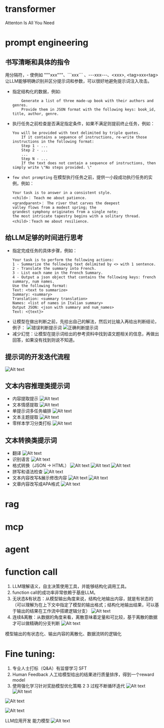 # transformer
Attenton Is All You Need
# prompt engineering
##  书写清晰和具体的指令
用分隔符，- 使例如 """xxx"""、\```xxx\``` 、---xxx---、\<xxx>, \<tag>xxx\<tag> 让LLM能够明确识别并区分提示词和参数，可以很好地避免提示词注入攻击。
<!-- ![Alt text](image-7.png) -->
- 指定结构化的数据，例如:

    ```
        Generate a list of three made-up book with their authors and genres. 
        Provide them in JSON format with the following keys: book_id, title, author, genre.
    ```
- 执行任务之前检查是否满足指定条件，如果不满足则提前终止任务，例如：
    ```
    You will be provided with text delimited by triple quotes.
        If it contains a seguence of instructions, re-write those instructions in the following format:
        Step 1 - ...
        Step 2 - ...
        ...
        Step N - ...
        If the text does not contain a sequence of instructions, then simply write \"No steps provided. \"
    ```
- `few shot prompting` 在模型执行任务之前，提供一小段成功执行任务的实例，例如：

    ```
    Your task is to answer in a consistent style.
    <child>： Teach me about patience.
    <grandparent>： The river that carves the deepest
    valley flows from a modest spring; the
    grandest symphony originates from a single note;
    the most intricate tapestry begins with a solitary thread.
    <child>：Teach me about resilience.
    ```
## 给LLM足够的时间进行思考
- 指定完成任务的具体步骤，例如：
    ```
    Your task is to perform the following actions:
    1 - Summarize the following text delimited by <> with 1 sentence.
    2 - Translate the summary into French.
    3 - List each name in the French Summary.
    4 - Output a json object that contains the following keys: french summary, num names.
    Use the following format:
    Text: <text to summarize>
    Summary: <summary>
    Translation: <summary translation>
    Names: <list of names in Italian summary>
    Output JSON: <json with summary and num_names>
    Text: <{text}>
    ```
- 让模型在做出判断之前，先给出自己的解法，然后对比输入再给出判断结论，例子：
![错误判断提示词](image-8.png)
![正确判断提示词](image-9.png)
- 减少幻觉：让模型在提示词给出的参考资料中找到语文题相关的信息，再做出回答，如果没有找到则说不知道。
## 提示词的开发迭代流程
![Alt text](image-10.png)
## 文本内容推理类提示词
- 内容提取提示
![Alt text](image-11.png)
- 文本情感提取
![Alt text](image-12.png)
- 单提示词多任务编排
![Alt text](image-13.png)
- 文本主题提取
![Alt text](image-14.png)
- 零样本学习分类打标
![Alt text](image-15.png)
## 文本转换类提示词
- 翻译
![Alt text](image-16.png)
- 识别语言
![Alt text](image-17.png)
- 格式转换（JSON -> HTML）
![Alt text](image-18.png)
![Alt text](image-19.png)
![Alt text](image-20.png)
- 拼写和语法检查
![Alt text](image-21.png)
- 文本内容改写&展示修改内容
![Alt text](image-22.png)
![Alt text](image-23.png)
- 文章内容改写成APA格式
![Alt text](image-24.png)
# rag
# mcp
# agent
# function call
1. LLM理解语义，自主决策使用工具，并能够结构化调用工具。
2. function call的成功率非常依赖于基座LLM。
3. 无状态&有状态：从模型输出角度来说，结构化地输出内容，就是有状态的（可以理解为在上下文中指定了模型的输出格式；结构化地输出结果，可以基于输出的结果在工作流中搭建逻辑分支）
![Alt text](image.png)
4. 连续&离散：从数据的角度来看，离散意味着定量和可比较，基于离散的数据才可以做精确的分支判断
![Alt text](image-1.png)

模型输出的有状态化、输出内容的离散化、数据流转的逻辑化


# Fine tuning:   
1. 专业人士打标（Q&A）有监督学习 SFT  
2. Human Feedback 人工给模型给出的结果进行质量排序，得到一个reward model   
3. 使用强化学习针对奖励模型优化策略
2 3 过程不断循环迭代
![Alt text](image-2.png)
![Alt text](image-3.png)

![Alt text](image-4.png)

![Alt text](image-5.png)

LLM应用开发 能力模型
![Alt text](image-6.png)